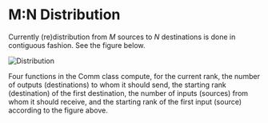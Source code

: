 # M:N Distribution

Currently (re)distribution from _M_ sources to _N_ destinations is done in contiguous fashion. See the figure below.

![Distribution](https://bitbucket.org/tpeterka1/decaf/raw/master/doc/figs/distribute-sources-dests.png)

Four functions in the Comm class compute, for the current rank, the number of outputs (destinations) to whom it should send, the starting rank (destination) of the first destination, the number of inputs (sources) from whom it should receive, and the starting rank of the first input (source) according to the figure above.

